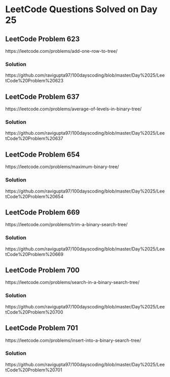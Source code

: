 # LeetCode Questions Solved on Day 25

<h2>LeetCode Problem 623</h2>  https://leetcode.com/problems/add-one-row-to-tree/
<h3>Solution</h3>  https://github.com/ravigupta97/100dayscoding/blob/master/Day%2025/LeetCode%20Problem%20623

<h2>LeetCode Problem 637</h2>  https://leetcode.com/problems/average-of-levels-in-binary-tree/
<h3>Solution</h3>  https://github.com/ravigupta97/100dayscoding/blob/master/Day%2025/LeetCode%20Problem%20637

<h2>LeetCode Problem 654</h2>  https://leetcode.com/problems/maximum-binary-tree/
<h3>Solution</h3>  https://github.com/ravigupta97/100dayscoding/blob/master/Day%2025/LeetCode%20Problem%20654

<h2>LeetCode Problem 669</h2>  https://leetcode.com/problems/trim-a-binary-search-tree/
<h3>Solution</h3>  https://github.com/ravigupta97/100dayscoding/blob/master/Day%2025/LeetCode%20Problem%20669 

<h2>LeetCode Problem 700</h2>  https://leetcode.com/problems/search-in-a-binary-search-tree/
<h3>Solution</h3>  https://github.com/ravigupta97/100dayscoding/blob/master/Day%2025/LeetCode%20Problem%20700

<h2>LeetCode Problem 701</h2>  https://leetcode.com/problems/insert-into-a-binary-search-tree/
<h3>Solution</h3>  https://github.com/ravigupta97/100dayscoding/blob/master/Day%2025/LeetCode%20Problem%20701

